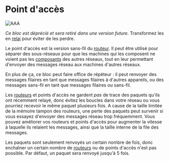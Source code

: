 # Point d'accès

![AAA](oredict:opencomputers:accessPoint)

*Ce bloc est déprécié et sera retiré dans une version future.* Transformez les en [relai](relay.md) pour éviter de les perdre.

Le point d'accès est la version sans-fil du [routeur](switch.md). Il peut être utilisé pour séparer des sous-réseaux pour que les machines qui les composent ne voient pas les [composants](../general/computer.md) des autres réseaux, tout en leur permettant d'envoyer des messages réseau aux machines d'autres réseaux.

En plus de ça, ce bloc peut faire office de répéteur : il peut renvoyer des messages filaires en tant que messages filaires à d'autres appareils, ou des messages sans-fil en tant que messages filaires ou sans-fil.

Les [routeurs](switch.md) et points d'accès ne gardent *pas* de trace des paquets qu'ils ont récemment relayé, donc évitez les boucles dans votre réseau ou vous pourriez recevoir le même paquet plusieurs fois. A cause de la taille limitée de la mémoire tampon des routeurs, une perte des paquets peut survenir si vous essayez d'envoyer des messages réseau trop fréquemment. Vous pouvez améliorer vos routeurs et points d'accès pour augmenter la vitesse à laquelle ils relaient les messages, ainsi que la taille interne de la file des messages.

Les paquets sont seulement renvoyés un certain nombre de fois, donc enchaîner un certain nombre de [routeurs](switch.md) ou de points d'accès n'est pas possible. Par défaut, un paquet sera renvoyé jusqu'à 5 fois.
